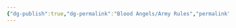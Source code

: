 ```yaml
---
{"dg-publish":true,"dg-permalink":"Blood Angels/Army Rules","permalink":"/Blood Angels/Army Rules/","created":"2023-12-14T20:20:09.316+07:00","updated":"2023-12-14T20:33:09.767+07:00"}
---
```


